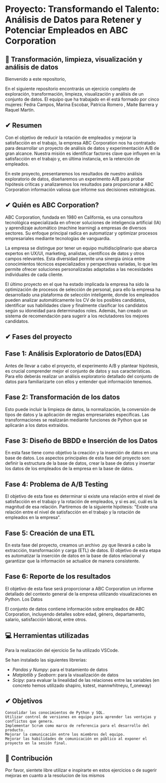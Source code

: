 # Proyecto: Transformando el Talento: Análisis de Datos para Retener y Potenciar Empleados en ABC Corporation

## 🌟 Transformación, limpieza, visualización y análisis de datos

Bienvenido a este repositorio,

En el siguiente repositorio encontrarás un ejercicio completo de exploración, transformación, limpieza, visualización y análisis de un conjunto de datos. 
El equipo que ha trabajado en él está formado por cinco mujeres: Fedra Campos, Marina Escobar, Patricia Romero , Maite Barrera y Raquel Martín. 

## ✔ Resumen

Con el objetivo de reducir la rotación de empleados y mejorar la satisfacción en el trabajo, la empresa ABC Corporation nos ha contratado para desarrollar un proyecto de análisis de datos y experimentación A/B de gran alcance. Nuestra misión es identificar factores clave que influyen en la satisfacción en el trabajo y, en última instancia, en la retención de empleados.

En este proyecto, presentaremos los resultados de nuestro análisis exploratorio de datos, diseñaremos un experimento A/B para probar hipótesis críticas y analizaremos los resultados para proporcionar a ABC Corporation información valiosa que informe sus decisiones estratégicas.

## ✔ Quién es ABC Corporation?

ABC Corporation, fundada en 1980 en California, es una consultora tecnológica especializada en ofrecer soluciones de inteligencia artificial (IA) y aprendizaje automático (machine learning) a empresas de diversos sectores. Su enfoque principal radica en automatizar y optimizar procesos empresariales mediante tecnologías de vanguardia.

La empresa se distingue por tener un equipo multidisciplinario que abarca expertos en UX/UI, marketing, analistas, científicos de datos y otros campos relevantes. Esta diversidad permite una sinergia única entre conocimientos técnicos especializados y perspectivas variadas, lo que les permite ofrecer soluciones personalizadas adaptadas a las necesidades individuales de cada cliente.

El último proyecto en el que ha estado implicada la empresa ha sido la optimización de procesos de selección de personal, para ello la empresa ha desarrollado una plataforma de selección inteligente, donde los empleados pueden analizar automáticamente los CV de los posibles candidatos, identificar sus habilidades clave y finalmente clasificar los candidatos según su idoneidad para determinados roles. Además, han creado un sistema de recomendación para sugerir a los reclutadores los mejores candidatos.

## ✔ Fases del proyecto

## Fase 1: Análisis Exploratorio de Datos(EDA)

Antes de llevar a cabo el proyecto, el experimento A/B y plantear hipótesis, es crucial comprender mejor el conjunto de datos y sus características. Para ello deberás realizar un análisis exploratorio detallado del conjunto de datos para familiarizarte con ellos y entender qué información tenemos.

## Fase 2: Transformación de los datos

Esto puede incluir la limpieza de datos, la normalización, la conversión de tipos de datos y la aplicación de reglas empresariales específicas. Las transformaciones se realizarán mediante funciones de Python que se aplicarán a los datos extraídos.

## Fase 3: Diseño de BBDD e Inserción de los Datos

En esta fase tiene como objetivo la creación y la inserción de datos en una base de datos. Los aspectos principales de esta fase del proyecto son: definir la estructura de la base de datos, crear la base de datos y insertar los datos de los empleados de la empresa en la base de datos.

## Fase 4: Problema de A/B Testing

El objetivo de esta fase es determinar si existe una relación entre el nivel de satisfacción en el trabajo y la rotación de empleados, y si es así, cuál es la magnitud de esa relación. Partiremos de la siguiente hipótesis: "Existe una relación entre el nivel de satisfacción en el trabajo y la rotación de empleados en la empresa".

## Fase 5: Creación de una ETL

En esta fase del proyecto, creamos un archivo .py que llevará a cabo la extracción, transformación y carga (ETL) de datos. El objetivo de esta etapa es automatizar la inserción de datos en la base de datos relacional y garantizar que la información se actualice de manera consistente.

## Fase 6: Reporte de los resultados

El objetivo de esta fase será proporcionar a ABC Corporation un informe detallado del contexto general de la empresa utilizando visualizaciones en Python.
Los Datos

El conjunto de datos contiene información sobre empleados de ABC Corporation, incluyendo detalles sobre edad, género, departamento, salario, satisfacción laboral, entre otros.

## 💻 Herramientas utilizadas

Para la realización del ejercicio Se ha utilizado VSCode. 

Se han instalado las siguientes librerías: 

- *Pandas y Numpy*: para el tratamiento de datos 
- *Matplotlib y Seaborn*: para la visualización de datos
- *Scipy*: para evaluar la linealidad de las relaciones entre las variables (en concreto hemos utilizado shapiro, kstest, mannwhitneyu, f_oneway)

## ✔ Objetivos

    Consolidar los conocimientos de Python y SQL.
    Utilizar control de versiones en equipo para aprender las ventajas y conflictos que genera.
    Implementar Scrum como marco de referencia para el desarrollo del producto.
    Mejorar la comunicación entre los miembros del equipo.
    Mejorar las habilidades de comunicación en público al exponer el proyecto en la sesión final.


## 💭 Contribución

Por favor, sientete libre utilizar e inspirarte en estos ejercicios o de sugerir mejoras en cuanto a la resolucion de los mismos